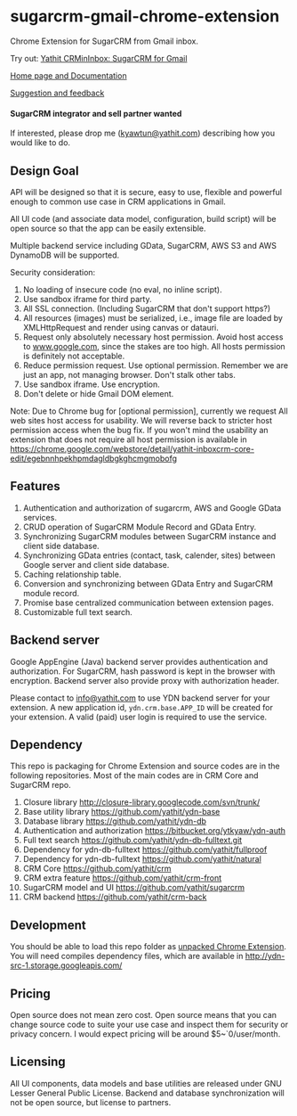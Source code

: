 sugarcrm-gmail-chrome-extension
===============================

Chrome Extension for SugarCRM from Gmail inbox.

Try out: [Yathit CRMinInbox: SugarCRM for Gmail](https://chrome.google.com/webstore/detail/yathit-crm-bridge-beta/iccdnijlhdogaccaiafdpjmbakdcdakk)

[Home page and Documentation](http://crm.yathit.com)

[Suggestion and feedback](https://yathit.uservoice.com/)

#### SugarCRM integrator and sell partner wanted

If interested, please drop me (kyawtun@yathit.com) describing how you would like to do.


Design Goal
-----------

API will be designed so that it is secure, easy to use, flexible and powerful enough to common use case in CRM applications in Gmail.

All UI code (and associate data model, configuration, build script) will be open source so that the app can be easily extensible.

Multiple backend service including GData, SugarCRM, AWS S3 and AWS DynamoDB will be supported.

Security consideration:

 1. No loading of insecure code (no eval, no inline script).
 2. Use sandbox iframe for third party.
 4. All SSL connection. (Including SugarCRM that don't support https?)
 5. All resources (images) must be serialized, i.e., image file are loaded by XMLHttpRequest and render using canvas or datauri.
 6. Request only absolutely necessary host permission. Avoid host access to www.google.com, since the stakes are too high. All hosts permission is definitely not acceptable.
 7. Reduce permission request. Use optional permission. Remember we are just an app, not managing browser. Don't stalk other tabs.
 8. Use sandbox iframe. Use encryption.
 9. Don't delete or hide Gmail DOM element.
 
Note: Due to Chrome bug for [optional permission], currently we request All web sites host access for usability. We will reverse back to stricter host permission access when the bug fix. If you won't mind the usability an extension that does not require all host permission is available in https://chrome.google.com/webstore/detail/yathit-inboxcrm-core-edit/egebnnhpekhpmdagldbgkghcmgmobofg 


Features
--------

1. Authentication and authorization of sugarcrm, AWS and Google GData services.
2. CRUD operation of SugarCRM Module Record and GData Entry.
3. Synchronizing SugarCRM modules between SugarCRM instance and client side database.
4. Synchronizing GData entries (contact, task, calender, sites) between Google server and client side database.
5. Caching relationship table.
6. Conversion and synchronizing between GData Entry and SugarCRM module record.
7. Promise base centralized communication between extension pages.
8. Customizable full text search.

Backend server
--------------

Google AppEngine (Java) backend server provides authentication and authorization. For SugarCRM, hash password is kept in the browser with encryption. Backend server also provide proxy with authorization header.

Please contact to info@yathit.com to use YDN backend server for your extension. A new application id, `ydn.crm.base.APP_ID` will be created for your extension. A valid (paid) user login is required to use the service.

Dependency
----------

This repo is packaging for Chrome Extension and source codes are in the following repositories. Most of the main codes are in CRM Core and SugarCRM repo.

1. Closure library http://closure-library.googlecode.com/svn/trunk/
2. Base utility library https://github.com/yathit/ydn-base
3. Database library https://github.com/yathit/ydn-db
4. Authentication and authorization https://bitbucket.org/ytkyaw/ydn-auth
5. Full text search https://github.com/yathit/ydn-db-fulltext.git
6. Dependency for ydn-db-fulltext https://github.com/yathit/fullproof
7. Dependency for ydn-db-fulltext https://github.com/yathit/natural
8. CRM Core https://github.com/yathit/crm
9. CRM extra feature https://github.com/yathit/crm-front 
10. SugarCRM model and UI https://github.com/yathit/sugarcrm
11. CRM backend https://github.com/yathit/crm-back 


Development
-----------

You should be able to load this repo folder as [unpacked Chrome Extension](https://developer.chrome.com/extensions/getstarted#unpacked). You will need compiles dependency files, which are available in http://ydn-src-1.storage.googleapis.com/

Pricing
-------

Open source does not mean zero cost. Open source means that you can change source code to suite your use case and inspect them for security or privacy concern. I would expect pricing will be around $5~`0/user/month.

Licensing
---------

All UI components, data models and base utilities are released under GNU Lesser General Public License. Backend and database synchronization will not be open source, but license to partners.


